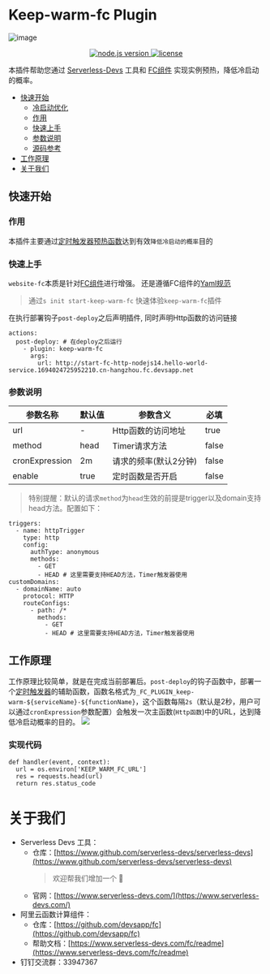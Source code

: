 # Keep-warm-fc Plugin
![image](https://img.alicdn.com/imgextra/i1/O1CN01MtBYtc1aRoSTAtZ4p_!!6000000003327-2-tps-1810-688.png)
<p align="center" class="flex justify-center">
  <a href="https://nodejs.org/en/" class="ml-1">
    <img src="https://img.shields.io/badge/node-%3E%3D%2010.8.0-brightgreen" alt="node.js version">
  </a>
  <a href="https://github.com/devsapp/website-fc/blob/master/LICENSE" class="ml-1">
    <img src="https://img.shields.io/badge/License-MIT-green" alt="license">
  </a>
</p>

本插件帮助您通过 [Serverless-Devs](https://github.com/Serverless-Devs/Serverless-Devs/) 工具和 [FC组件](https://github.com/devsapp/fc/) 实现实例预热，降低冷启动的概率。

- [快速开始](快速开始)
  - [冷启动优化](./codeStart.md)
  - [作用](#作用)
  - [快速上手](#快速上手)
  - [参数说明](#参数说明)
  - [源码参考](https://github.com/devsapp/start-plugin/tree/master/keep-warm-fc/src)
- [工作原理](#工作原理)
- [关于我们](#关于我们)
## 快速开始
### 作用
本插件主要通过[定时触发器预热函数](./codeStart.md#使用定时触发器预热函数)达到有效`降低冷启动的概率`目的

### 快速上手
`website-fc`本质是针对[FC组件](https://serverless-devs.com/fc/readme)进行增强。
还是遵循FC组件的[Yaml规范](https://serverless-devs.com/fc/yaml/readme)

> 通过`s init start-keep-warm-fc` 快速体验`keep-warm-fc`插件

在执行部署钩子`post-deploy`之后声明插件, 同时声明Http函数的访问链接
```
actions:
  post-deploy: # 在deploy之后运行
    - plugin: keep-warm-fc
      args:
        url: http://start-fc-http-nodejs14.hello-world-service.1694024725952210.cn-hangzhou.fc.devsapp.net
```

### 参数说明
| 参数名称 | 默认值 | 参数含义 | 必填 |
| --- | --- | --- |--- |
| url  | - |  Http函数的访问地址    | true |
| method  | head |  Timer请求方法    | false |
| cronExpression  | 2m |  请求的频率(默认2分钟)   | false |
| enable  | true |  定时函数是否开启    | false |

> 特别提醒：默认的请求`method`为`head`生效的前提是trigger以及domain支持head方法。配置如下：
```
triggers:
  - name: httpTrigger
    type: http
    config:
      authType: anonymous
      methods:
        - GET
        - HEAD # 这里需要支持HEAD方法，Timer触发器使用
customDomains:
  - domainName: auto
    protocol: HTTP
    routeConfigs:
      - path: /*
        methods:
          - GET
          - HEAD # 这里需要支持HEAD方法，Timer触发器使用
```

## 工作原理
工作原理比较简单，就是在完成当前部署后。`post-deploy`的钩子函数中，部署一个[定时触发器](https://help.aliyun.com/document_detail/68172.html)的辅助函数，函数名格式为`_FC_PLUGIN_keep-warm-${serviceName}-${functionName}`，这个函数每隔`2s`（默认是2秒，用户可以通过`cronExpression`参数配置）会触发一次主函数(`Http函数`)中的URL，达到降低冷启动概率的目的。
![](https://img.alicdn.com/imgextra/i2/O1CN01iDeAjC1IktsqMLN8u_!!6000000000932-2-tps-550-300.png)

### 实现代码
```
def handler(event, context):
  url = os.environ['KEEP_WARM_FC_URL']
  res = requests.head(url)
  return res.status_code
```

# 关于我们
- Serverless Devs 工具：
    - 仓库：[https://www.github.com/serverless-devs/serverless-devs](https://www.github.com/serverless-devs/serverless-devs)    
      > 欢迎帮我们增加一个 :star2: 
    - 官网：[https://www.serverless-devs.com/](https://www.serverless-devs.com/)
- 阿里云函数计算组件：
    - 仓库：[https://github.com/devsapp/fc](https://github.com/devsapp/fc)
    - 帮助文档：[https://www.serverless-devs.com/fc/readme](https://www.serverless-devs.com/fc/readme)
- 钉钉交流群：33947367    